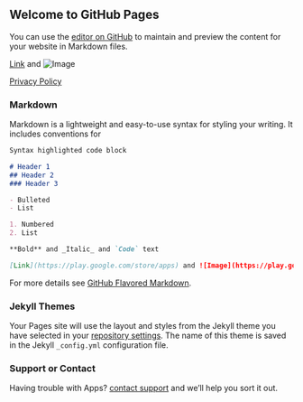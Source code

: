 ## Welcome to GitHub Pages

You can use the [editor on GitHub](https://github.com/judodr22/victorygame.github.io/edit/master/README.md) to maintain and preview the content for your website in Markdown files.


[Link](https://play.google.com/store/apps) and ![Image](https://play.google.com/intl/en_us/badges/static/images/badges/en_badge_web_generic.png)

[Privacy Policy](https://jekyllrb.com/)

### Markdown

Markdown is a lightweight and easy-to-use syntax for styling your writing. It includes conventions for

```markdown
Syntax highlighted code block

# Header 1
## Header 2
### Header 3

- Bulleted
- List

1. Numbered
2. List

**Bold** and _Italic_ and `Code` text

[Link](https://play.google.com/store/apps) and ![Image](https://play.google.com/intl/en_us/badges/static/images/badges/en_badge_web_generic.png)
```

For more details see [GitHub Flavored Markdown](https://guides.github.com/features/mastering-markdown/).

### Jekyll Themes

Your Pages site will use the layout and styles from the Jekyll theme you have selected in your [repository settings](https://github.com/judodr22/victorygame.github.io/settings). The name of this theme is saved in the Jekyll `_config.yml` configuration file.

### Support or Contact

Having trouble with Apps? [contact support](https://github.com/contact) and we’ll help you sort it out.
